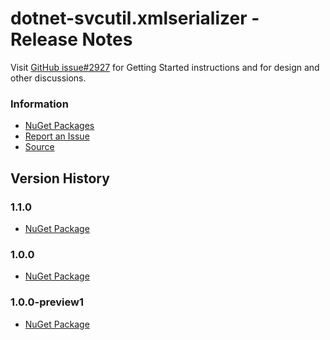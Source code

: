 ﻿# dotnet-svcutil.xmlserializer - Release Notes

Visit [GitHub issue#2927](https://github.com/dotnet/wcf/issues/2927) for Getting Started instructions and for design and other discussions.

### Information
* [NuGet Packages](https://nuget.org/packages/dotnet-svcutil.xmlserializer)
* [Report an Issue](https://github.com/dotnet/wcf/issues/new)
* [Source](https://github.com/dotnet/wcf/tree/master/src/svcutilcore)

## Version History

### 1.1.0
* [NuGet Package](https://www.nuget.org/packages/dotnet-svcutil.xmlserializer/1.1.0)

### 1.0.0
* [NuGet Package](https://www.nuget.org/packages/dotnet-svcutil.xmlserializer/1.0.0)

### 1.0.0-preview1
* [NuGet Package](https://www.nuget.org/packages/dotnet-svcutil.xmlserializer/1.0.0-preview1)

